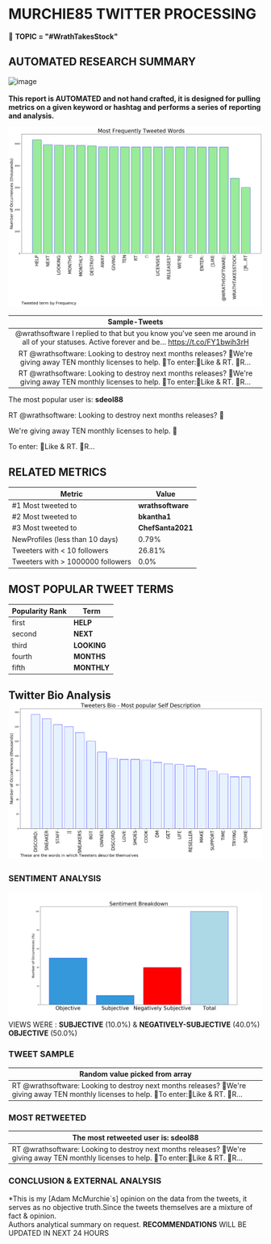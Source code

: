 # MURCHIE85 TWITTER PROCESSING 
&#x1F34E; **TOPIC = "#WrathTakesStock"**

## AUTOMATED RESEARCH SUMMARY

![image](https://marketingplatform.google.com/about/static/images/gmp/analytics-smb-benefit.jpg)
<br></br>
<b> This report is AUTOMATED and not hand crafted, it is designed for pulling metrics on a given keyword or hashtag and performs a series of reporting and analysis.</b>



![image](TWEETS.png)



|                **Sample-Tweets**        |
| :-------------: |
| @wrathsoftware I replied to that but you know you've seen me around in all of your statuses.  Active forever and be… https://t.co/FY1bwih3rH |
| RT @wrathsoftware: Looking to destroy next months releases? 🥶We're giving away TEN monthly licenses to help. 💙To enter:🔹Like &amp; RT. 🔹R… |
| RT @wrathsoftware: Looking to destroy next months releases? 🥶We're giving away TEN monthly licenses to help. 💙To enter:🔹Like &amp; RT. 🔹R… |

The most popular user is: **sdeol88**
<div class="alert alert-block alert-danger"> RT @wrathsoftware: Looking to destroy next months releases? 🥶

We're giving away TEN monthly licenses to help. 💙

To enter:
🔹Like &amp; RT. 
🔹R…</div>

## RELATED METRICS<br>
| Metric | Value |
| ------------- | ------------- |
| #1 Most tweeted to  | **wrathsoftware** |
| #2 Most tweeted to  | **bkantha1** |
| #3 Most tweeted to  | **ChefSanta2021** |
| NewProfiles (less than 10 days) | 0.79%  |
| Tweeters with < 10 followers  | 26.81%|
| Tweeters with > 1000000 followers  | 0.0%  |



## MOST POPULAR TWEET TERMS 


| Popularity Rank  | Term |
| ------------- | ------------- |
| first  | **HELP**  |
| second  | **NEXT**  |
| third  | **LOOKING** |
| fourth  | **MONTHS**  |
| fifth  | **MONTHLY**  |


## Twitter Bio Analysis![image](BIO.png)
### SENTIMENT ANALYSIS
![image](sentiment.png)
VIEWS WERE : **SUBJECTIVE**  (10.0%) & **NEGATIVELY-SUBJECTIVE** (40.0%) **OBJECTIVE** (50.0%)

### TWEET SAMPLE 
| Random value picked from array |
| ------------- |
|RT @wrathsoftware: Looking to destroy next months releases? 🥶We're giving away TEN monthly licenses to help. 💙To enter:🔹Like &amp; RT. 🔹R… |

### MOST RETWEETED 

| The most retweeted user is: **sdeol88**  |
| ------------- |
| RT @wrathsoftware: Looking to destroy next months releases? 🥶We're giving away TEN monthly licenses to help. 💙To enter:🔹Like &amp; RT. 🔹R… |

### CONCLUSION & EXTERNAL ANALYSIS

*This is my [Adam McMurchie`s] opinion on the data from the tweets, it serves as no objective truth.Since the tweets themselves are a mixture of fact & opinion.<br>
Authors analytical summary on request.
**RECOMMENDATIONS** WILL BE UPDATED IN NEXT  24 HOURS <br>